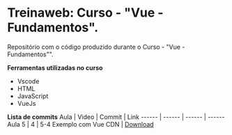 # Treinaweb: Curso - "Vue - Fundamentos".

Repositório com o código produzido durante o Curso - "Vue - Fundamentos"".

**Ferramentas utilizadas no curso**

-   Vscode
-   HTML
-   JavaScript
-   VueJs

**Lista de commits**
Aula | Video | Commit | Link
------ | ------ | ------ | ------
Aula 5 | 4 | 5-4 Exemplo com Vue CDN | [Download](https://github.com/treinaweb/vue-fundamentos-cdn/archive/435f5a9ba8d938db5d3fc44428204a3518296c84.zip)
